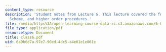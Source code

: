 ```yaml
---
content_type: resource
description: 'Student notes from Lecture 6. This lecture covered the following topics:
  Scheme, and higher order procedures.'
file: /media/https%3A/open-learning-course-data-rc.s3.amazonaws.com/6-090-building-programming-experience-a-lead-in-to-6-001-january-iap-2005/6a9b6d7a97e790ed4dc5a4e01e1e061e_class6.pdf
file_type: application/pdf
resourcetype: Document
title: class6.pdf
uid: 6a9b6d7a-97e7-90ed-4dc5-a4e01e1e061e
---
```

